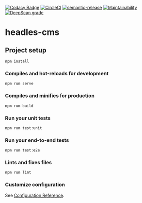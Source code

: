 [![Codacy Badge](https://api.codacy.com/project/badge/Grade/0e4928ce627f444999a712cbd9f913f4)](https://app.codacy.com/manual/letanure/headles-cms?utm_source=github.com&utm_medium=referral&utm_content=letanure/headles-cms&utm_campaign=Badge_Grade_Dashboard)
[![CircleCI](https://img.shields.io/circleci/project/github/letanure/headles-cms.svg)](https://circleci.com/gh/letanure/headles-cms)
[![semantic-release](https://img.shields.io/badge/%20%20%F0%9F%93%A6%F0%9F%9A%80-semantic--release-e10079.svg)](https://github.com/semantic-release/semantic-release)
[![Maintainability](https://api.codeclimate.com/v1/badges/98d434ed9bb6fd258103/maintainability)](https://codeclimate.com/github/letanure/headles-cms/maintainability)
[![DeepScan grade](https://deepscan.io/api/teams/7996/projects/10125/branches/136266/badge/grade.svg)](https://deepscan.io/dashboard#view=project&tid=7996&pid=10125&bid=136266)


# headles-cms

## Project setup
```
npm install
```

### Compiles and hot-reloads for development
```
npm run serve
```

### Compiles and minifies for production
```
npm run build
```

### Run your unit tests
```
npm run test:unit
```

### Run your end-to-end tests
```
npm run test:e2e
```

### Lints and fixes files
```
npm run lint
```

### Customize configuration
See [Configuration Reference](https://cli.vuejs.org/config/).
